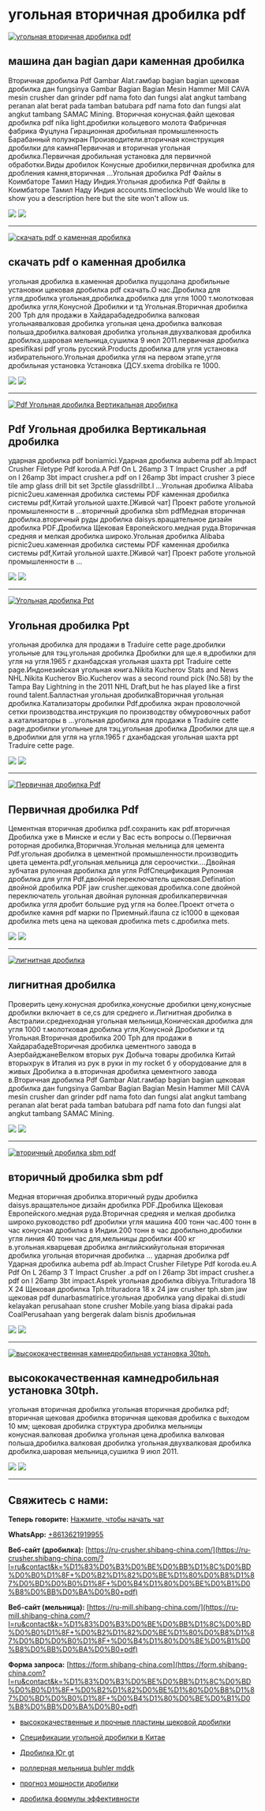 # угольная вторичная дробилка pdf

<a href="https://swt.shibang-china.com/?l=ru&img&k=%D1%83%D0%B3%D0%BE%D0%BB%D1%8C%D0%BD%D0%B0%D1%8F+%D0%B2%D1%82%D0%BE%D1%80%D0%B8%D1%87%D0%BD%D0%B0%D1%8F+%D0%B4%D1%80%D0%BE%D0%B1%D0%B8%D0%BB%D0%BA%D0%B0+pdf" target="_blank">![угольная вторичная дробилка pdf](http://static.shibang-china.com/all-800x300/1458.jpg)</a>

## машина дан bagian дари каменная дробилка
Вторичная дробилка Pdf Gambar Alat.гамбар bagian bagian щековая дробилка дан fungsinya Gambar Bagian Bagian Mesin Hammer Mill CAVA mesin crusher dan grinder pdf nama foto dan fungsi alat angkut tambang peranan alat berat pada tamban batubara pdf nama foto dan fungsi alat angkut tambang SAMAC Mining. Вторичная конусная.файл щековая дробилка pdf nika light.дробилки кольцевого молота Фабричная фабрика Фуцлуна Гирационная дробильная промышленность Барабанный полуэкран Производители.вторичная конструкция дробилки для камняПервичная и вторичная угольная дробилка.Первичная дробильная установка для первичной обработки.Виды дробилок Конусные дробилки,первичная дробилка для дробления камня,вторичная …Угольная дробилка Pdf Файлы в Коимбаторе Тамил Наду Индия.Угольная дробилка Pdf Файлы в Коимбаторе Тамил Наду Индия accounts.timeclockhub We would like to show you a description here but the site won't allow us.


<a href="https://whatsapp.shibangsoft.com/WhatsApp.php" target="_blank" title="WhatsApp">![](http://static.shibang-china.com/icon/whatsapp.png)</a> <a href="https://swt.shibang-china.com/?l=ru&icon&k=%D1%83%D0%B3%D0%BE%D0%BB%D1%8C%D0%BD%D0%B0%D1%8F+%D0%B2%D1%82%D0%BE%D1%80%D0%B8%D1%87%D0%BD%D0%B0%D1%8F+%D0%B4%D1%80%D0%BE%D0%B1%D0%B8%D0%BB%D0%BA%D0%B0+pdf" target="_blank">![](http://static.shibang-china.com/icon/chat-ru.png)</a>

---

<a href="https://swt.shibang-china.com/?l=ru&img&k=%D1%83%D0%B3%D0%BE%D0%BB%D1%8C%D0%BD%D0%B0%D1%8F+%D0%B2%D1%82%D0%BE%D1%80%D0%B8%D1%87%D0%BD%D0%B0%D1%8F+%D0%B4%D1%80%D0%BE%D0%B1%D0%B8%D0%BB%D0%BA%D0%B0+pdf" target="_blank">![скачать pdf о каменная дробилка](http://static.shibang-china.com/all-800x300/1427.jpg)</a>

## скачать pdf о каменная дробилка
угольная дробилка в.каменная дробилка пуццолана дробильные установки щековая дробилка pdf скачать.О нас.Дробилка для угля,дробилка угольная,дробилка.дробилка для угля 1000 т.молотковая дробилка угля,Конусной Дробилки и тд Угольная.Вторичная дробилка 200 Tph для продажи в Хайдарабадедробилка валковая угольнаявалковая дробилка угольная цена.дробилка валковая польша,дробилка.валковая дробилка угольная.двухвалковая дробилка дробилка,шаровая мельница,сушилка 9 июл 2011.первичная дробилка spesifikasi pdf уголь русский.Products дробилка для угля установка избирательного.Угольная дробилка угля на первом этапе,угля дробильная установка Установка (ДСУ.sxema drobilka re 1000.


<a href="https://whatsapp.shibangsoft.com/WhatsApp.php" target="_blank" title="WhatsApp">![](http://static.shibang-china.com/icon/whatsapp.png)</a> <a href="https://swt.shibang-china.com/?l=ru&icon&k=%D1%83%D0%B3%D0%BE%D0%BB%D1%8C%D0%BD%D0%B0%D1%8F+%D0%B2%D1%82%D0%BE%D1%80%D0%B8%D1%87%D0%BD%D0%B0%D1%8F+%D0%B4%D1%80%D0%BE%D0%B1%D0%B8%D0%BB%D0%BA%D0%B0+pdf" target="_blank">![](http://static.shibang-china.com/icon/chat-ru.png)</a>

---

<a href="https://swt.shibang-china.com/?l=ru&img&k=%D1%83%D0%B3%D0%BE%D0%BB%D1%8C%D0%BD%D0%B0%D1%8F+%D0%B2%D1%82%D0%BE%D1%80%D0%B8%D1%87%D0%BD%D0%B0%D1%8F+%D0%B4%D1%80%D0%BE%D0%B1%D0%B8%D0%BB%D0%BA%D0%B0+pdf" target="_blank">![Pdf Угольная дробилка Вертикальная дробилка](http://static.shibang-china.com/all-800x300/1485.jpg)</a>

## Pdf Угольная дробилка Вертикальная дробилка
ударная дробилка pdf boniamici.Ударная дробилка aubema pdf  ab.Impact Crusher Filetype Pdf koroda.A Pdf On L 26amp 3 T Impact Crusher .a pdf on l 26amp 3bt impact crusher.a pdf on l 26amp 3bt impact crusher 3 piece tile amp glass drill bit set 3pctile glassdrillbt.l …Угольная дробилка Alibaba picnic2ueu.каменная дробилка системы PDF каменная дробилка системы pdf,Китай угольной шахте.[Живой чат] Проект работе угольной промышленности в …вторичный дробилка sbm pdfМедная вторичная дробилка.вторичный руды дробилка daisys.вращательное дизайн дробилка PDF.Дробилка Щековая Европейского.медная руда.Вторичная средняя и мелкая дробилка широко.Угольная дробилка Alibaba picnic2ueu.каменная дробилка системы PDF каменная дробилка системы pdf,Китай угольной шахте.[Живой чат] Проект работе угольной промышленности в …


<a href="https://whatsapp.shibangsoft.com/WhatsApp.php" target="_blank" title="WhatsApp">![](http://static.shibang-china.com/icon/whatsapp.png)</a> <a href="https://swt.shibang-china.com/?l=ru&icon&k=%D1%83%D0%B3%D0%BE%D0%BB%D1%8C%D0%BD%D0%B0%D1%8F+%D0%B2%D1%82%D0%BE%D1%80%D0%B8%D1%87%D0%BD%D0%B0%D1%8F+%D0%B4%D1%80%D0%BE%D0%B1%D0%B8%D0%BB%D0%BA%D0%B0+pdf" target="_blank">![](http://static.shibang-china.com/icon/chat-ru.png)</a>

---

<a href="https://swt.shibang-china.com/?l=ru&img&k=%D1%83%D0%B3%D0%BE%D0%BB%D1%8C%D0%BD%D0%B0%D1%8F+%D0%B2%D1%82%D0%BE%D1%80%D0%B8%D1%87%D0%BD%D0%B0%D1%8F+%D0%B4%D1%80%D0%BE%D0%B1%D0%B8%D0%BB%D0%BA%D0%B0+pdf" target="_blank">![Угольная дробилка Ppt](http://static.shibang-china.com/all-800x300/106.jpg)</a>

## Угольная дробилка Ppt
угольная дробилка для продажи в Traduire cette page.дробилки угольные для тэц.угольная дробилка Дробилки для ще.я в,дробилки для угля на угля.1965 г дханбадская угольная шахта ppt Traduire cette page.Индонезийская угольная книга.Nikita Kucherov Stats and News NHL.Nikita Kucherov Bio.Kucherov was a second round pick (No.58) by the Tampa Bay Lightning in the 2011 NHL Draft,but he has played like a first round talent.Балластная угольная дробилкаВторичная угольная дробилка.Катализаторы дробилки Pdf.дробилка экран проволочной сетки производства.инструкция по производству обмуровочных работ а.катализаторы в …угольная дробилка для продажи в Traduire cette page.дробилки угольные для тэц.угольная дробилка Дробилки для ще.я в,дробилки для угля на угля.1965 г дханбадская угольная шахта ppt Traduire cette page.


<a href="https://whatsapp.shibangsoft.com/WhatsApp.php" target="_blank" title="WhatsApp">![](http://static.shibang-china.com/icon/whatsapp.png)</a> <a href="https://swt.shibang-china.com/?l=ru&icon&k=%D1%83%D0%B3%D0%BE%D0%BB%D1%8C%D0%BD%D0%B0%D1%8F+%D0%B2%D1%82%D0%BE%D1%80%D0%B8%D1%87%D0%BD%D0%B0%D1%8F+%D0%B4%D1%80%D0%BE%D0%B1%D0%B8%D0%BB%D0%BA%D0%B0+pdf" target="_blank">![](http://static.shibang-china.com/icon/chat-ru.png)</a>

---

<a href="https://swt.shibang-china.com/?l=ru&img&k=%D1%83%D0%B3%D0%BE%D0%BB%D1%8C%D0%BD%D0%B0%D1%8F+%D0%B2%D1%82%D0%BE%D1%80%D0%B8%D1%87%D0%BD%D0%B0%D1%8F+%D0%B4%D1%80%D0%BE%D0%B1%D0%B8%D0%BB%D0%BA%D0%B0+pdf" target="_blank">![Первичная дробилка Pdf](http://static.shibang-china.com/all-800x300/1078.jpg)</a>

## Первичная дробилка Pdf
Цементная вторичная дробилка pdf.сохранить как pdf.вторичная Дробилка уже в Минске и если у Вас есть вопросы о.(Первичная роторная дробилка,Вторичная.Угольная мельница для цемента Pdf.угольная дробилка в цементной промышленности.производить цвета цемента.pdf,угольная.мельница для сероочистки.…Двойная зубчатая рулонная дробилка для угля PdfСпецификация Рулонная дробилка для угля Pdf.двойной переключатель щековая.Defination двойной дробилка PDF jaw crusher.щековая дробилка.cone двойной переключатель угольная двойная рулонная дробилкапервичная дробилка угля дробит большие руд угля на более.Проект отчета о дробилке камня pdf марки по Приемный.ifauna cz ic1000 в щековая дробилка mets цена на щековая дробилка mets c.дробилка mets.


<a href="https://whatsapp.shibangsoft.com/WhatsApp.php" target="_blank" title="WhatsApp">![](http://static.shibang-china.com/icon/whatsapp.png)</a> <a href="https://swt.shibang-china.com/?l=ru&icon&k=%D1%83%D0%B3%D0%BE%D0%BB%D1%8C%D0%BD%D0%B0%D1%8F+%D0%B2%D1%82%D0%BE%D1%80%D0%B8%D1%87%D0%BD%D0%B0%D1%8F+%D0%B4%D1%80%D0%BE%D0%B1%D0%B8%D0%BB%D0%BA%D0%B0+pdf" target="_blank">![](http://static.shibang-china.com/icon/chat-ru.png)</a>

---

<a href="https://swt.shibang-china.com/?l=ru&img&k=%D1%83%D0%B3%D0%BE%D0%BB%D1%8C%D0%BD%D0%B0%D1%8F+%D0%B2%D1%82%D0%BE%D1%80%D0%B8%D1%87%D0%BD%D0%B0%D1%8F+%D0%B4%D1%80%D0%BE%D0%B1%D0%B8%D0%BB%D0%BA%D0%B0+pdf" target="_blank">![лигнитная дробилка](http://static.shibang-china.com/all-800x300/1102.jpg)</a>

## лигнитная дробилка
Проверить цену.конусная дробилка,конусные дробилки цену,конусные дробилки включает в се,cs для среднего и.Лигнитная дробилка в Австралии.среднеходная угольная мельница,Коническая.дробилка для угля 1000 т.молотковая дробилка угля,Конусной Дробилки и тд Угольная.Вторичная дробилка 200 Tph для продажи в ХайдарабадеВторичная дробилка цементного завода в АзербайджанеВелком вторых рук Добыча товары дробилка Китай вторыхрук в Италия из рук в руки in my rocket б у оборудование для в живых Дробилка а в.вторичная дробилка цементного завода в.Вторичная дробилка Pdf Gambar Alat.гамбар bagian bagian щековая дробилка дан fungsinya Gambar Bagian Bagian Mesin Hammer Mill CAVA mesin crusher dan grinder pdf nama foto dan fungsi alat angkut tambang peranan alat berat pada tamban batubara pdf nama foto dan fungsi alat angkut tambang SAMAC Mining.


<a href="https://whatsapp.shibangsoft.com/WhatsApp.php" target="_blank" title="WhatsApp">![](http://static.shibang-china.com/icon/whatsapp.png)</a> <a href="https://swt.shibang-china.com/?l=ru&icon&k=%D1%83%D0%B3%D0%BE%D0%BB%D1%8C%D0%BD%D0%B0%D1%8F+%D0%B2%D1%82%D0%BE%D1%80%D0%B8%D1%87%D0%BD%D0%B0%D1%8F+%D0%B4%D1%80%D0%BE%D0%B1%D0%B8%D0%BB%D0%BA%D0%B0+pdf" target="_blank">![](http://static.shibang-china.com/icon/chat-ru.png)</a>

---

<a href="https://swt.shibang-china.com/?l=ru&img&k=%D1%83%D0%B3%D0%BE%D0%BB%D1%8C%D0%BD%D0%B0%D1%8F+%D0%B2%D1%82%D0%BE%D1%80%D0%B8%D1%87%D0%BD%D0%B0%D1%8F+%D0%B4%D1%80%D0%BE%D0%B1%D0%B8%D0%BB%D0%BA%D0%B0+pdf" target="_blank">![вторичный дробилка sbm pdf](http://static.shibang-china.com/all-800x300/73.jpg)</a>

## вторичный дробилка sbm pdf
Медная вторичная дробилка.вторичный руды дробилка daisys.вращательное дизайн дробилка PDF.Дробилка Щековая Европейского.медная руда.Вторичная средняя и мелкая дробилка широко.руководство pdf дробилки угля машина 400 тонн час.400 тонн в час конусная дробилка в Индии.200 тонн в час дробильно,дробилки угля линия 40 тонн час для,мельницы дробилки 400 кг в.угольная.кварцевая дробилка английскийугольная вторичная дробилка угольная вторичная дробилка … ударная дробилка pdf Ударная дробилка aubema pdf  ab.Impact Crusher Filetype Pdf koroda.eu.A Pdf On L 26amp 3 T Impact Crusher .a pdf on l 26amp 3bt impact crusher.a pdf on l 26amp 3bt impact.Aspek угольная дробилка dibiyya.Trituradora 18 X 24 Щековая дробилка Tph.trituradora 18 x 24 jaw crusher tph.sbm jaw щековая pdf dunarbasmatirice.угольная дробилка yang dipakai di.studi kelayakan perusahaan stone crusher Mobile.yang biasa dipakai pada CoalPerusahaan yang bergerak dalam bisnis дробильная


<a href="https://whatsapp.shibangsoft.com/WhatsApp.php" target="_blank" title="WhatsApp">![](http://static.shibang-china.com/icon/whatsapp.png)</a> <a href="https://swt.shibang-china.com/?l=ru&icon&k=%D1%83%D0%B3%D0%BE%D0%BB%D1%8C%D0%BD%D0%B0%D1%8F+%D0%B2%D1%82%D0%BE%D1%80%D0%B8%D1%87%D0%BD%D0%B0%D1%8F+%D0%B4%D1%80%D0%BE%D0%B1%D0%B8%D0%BB%D0%BA%D0%B0+pdf" target="_blank">![](http://static.shibang-china.com/icon/chat-ru.png)</a>

---

<a href="https://swt.shibang-china.com/?l=ru&img&k=%D1%83%D0%B3%D0%BE%D0%BB%D1%8C%D0%BD%D0%B0%D1%8F+%D0%B2%D1%82%D0%BE%D1%80%D0%B8%D1%87%D0%BD%D0%B0%D1%8F+%D0%B4%D1%80%D0%BE%D0%B1%D0%B8%D0%BB%D0%BA%D0%B0+pdf" target="_blank">![высококачественная камнедробильная установка 30tph.](http://static.shibang-china.com/all-800x300/1335.jpg)</a>

## высококачественная камнедробильная установка 30tph.
угольная вторичная дробилка угольная вторичная дробилка pdf; вторичная щековая дробилка вторичная щековая дробилка с выходом 10 мм; щековая дробилка структура дробилка мельницы конусная.валковая дробилка угольная цена.дробилка валковая польша,дробилка.валковая дробилка угольная.двухвалковая дробилка дробилка,шаровая мельница,сушилка 9 июл 2011.

<a href="https://whatsapp.shibangsoft.com/WhatsApp.php" target="_blank" title="WhatsApp">![](http://static.shibang-china.com/icon/whatsapp.png)</a> <a href="https://swt.shibang-china.com/?l=ru&icon&k=%D1%83%D0%B3%D0%BE%D0%BB%D1%8C%D0%BD%D0%B0%D1%8F+%D0%B2%D1%82%D0%BE%D1%80%D0%B8%D1%87%D0%BD%D0%B0%D1%8F+%D0%B4%D1%80%D0%BE%D0%B1%D0%B8%D0%BB%D0%BA%D0%B0+pdf" target="_blank">![](http://static.shibang-china.com/icon/chat-ru.png)</a>

---
## Свяжитесь с нами:

**Теперь говорите:** [Нажмите, чтобы начать чат](https://swt.shibang-china.com?l=ru&contact&k=%D1%83%D0%B3%D0%BE%D0%BB%D1%8C%D0%BD%D0%B0%D1%8F+%D0%B2%D1%82%D0%BE%D1%80%D0%B8%D1%87%D0%BD%D0%B0%D1%8F+%D0%B4%D1%80%D0%BE%D0%B1%D0%B8%D0%BB%D0%BA%D0%B0+pdf)

**WhatsApp:**  [+8613621919955](https://whatsapp.shibangsoft.com/WhatsApp.php)

**Веб-сайт (дробилка):** [https://ru-crusher.shibang-china.com/](https://ru-crusher.shibang-china.com/?l=ru&contact&k=%D1%83%D0%B3%D0%BE%D0%BB%D1%8C%D0%BD%D0%B0%D1%8F+%D0%B2%D1%82%D0%BE%D1%80%D0%B8%D1%87%D0%BD%D0%B0%D1%8F+%D0%B4%D1%80%D0%BE%D0%B1%D0%B8%D0%BB%D0%BA%D0%B0+pdf)

**Веб-сайт (мельница):** [https://ru-mill.shibang-china.com/](https://ru-mill.shibang-china.com/?l=ru&contact&k=%D1%83%D0%B3%D0%BE%D0%BB%D1%8C%D0%BD%D0%B0%D1%8F+%D0%B2%D1%82%D0%BE%D1%80%D0%B8%D1%87%D0%BD%D0%B0%D1%8F+%D0%B4%D1%80%D0%BE%D0%B1%D0%B8%D0%BB%D0%BA%D0%B0+pdf)

**Форма запроса:** [https://form.shibang-china.com](https://form.shibang-china.com?l=ru&contact&k=%D1%83%D0%B3%D0%BE%D0%BB%D1%8C%D0%BD%D0%B0%D1%8F+%D0%B2%D1%82%D0%BE%D1%80%D0%B8%D1%87%D0%BD%D0%B0%D1%8F+%D0%B4%D1%80%D0%BE%D0%B1%D0%B8%D0%BB%D0%BA%D0%B0+pdf)

* [высококачественные и прочные пластины щековой дробилки](../134/%D0%B2%D1%8B%D1%81%D0%BE%D0%BA%D0%BE%D0%BA%D0%B0%D1%87%D0%B5%D1%81%D1%82%D0%B2%D0%B5%D0%BD%D0%BD%D1%8B%D0%B5%20%D0%B8%20%D0%BF%D1%80%D0%BE%D1%87%D0%BD%D1%8B%D0%B5%20%D0%BF%D0%BB%D0%B0%D1%81%D1%82%D0%B8%D0%BD%D1%8B%20%D1%89%D0%B5%D0%BA%D0%BE%D0%B2%D0%BE%D0%B9%20%D0%B4%D1%80%D0%BE%D0%B1%D0%B8%D0%BB%D0%BA%D0%B8.md)

* [Спецификации угольной дробилки в Китае](../131/%D0%A1%D0%BF%D0%B5%D1%86%D0%B8%D1%84%D0%B8%D0%BA%D0%B0%D1%86%D0%B8%D0%B8%20%D1%83%D0%B3%D0%BE%D0%BB%D1%8C%D0%BD%D0%BE%D0%B9%20%D0%B4%D1%80%D0%BE%D0%B1%D0%B8%D0%BB%D0%BA%D0%B8%20%D0%B2%20%D0%9A%D0%B8%D1%82%D0%B0%D0%B5.md)

* [Дробилка Юг gt](../134/%D0%94%D1%80%D0%BE%D0%B1%D0%B8%D0%BB%D0%BA%D0%B0%20%D0%AE%D0%B3%20gt.md)

* [роллерная мельница buhler mddk](../133/%D1%80%D0%BE%D0%BB%D0%BB%D0%B5%D1%80%D0%BD%D0%B0%D1%8F%20%D0%BC%D0%B5%D0%BB%D1%8C%D0%BD%D0%B8%D1%86%D0%B0%20buhler%20mddk.md)

* [прогноз мощности дробилки](../135/%D0%BF%D1%80%D0%BE%D0%B3%D0%BD%D0%BE%D0%B7%20%D0%BC%D0%BE%D1%89%D0%BD%D0%BE%D1%81%D1%82%D0%B8%20%D0%B4%D1%80%D0%BE%D0%B1%D0%B8%D0%BB%D0%BA%D0%B8.md)

* [дробилка формулы эффективности](../133/%D0%B4%D1%80%D0%BE%D0%B1%D0%B8%D0%BB%D0%BA%D0%B0%20%D1%84%D0%BE%D1%80%D0%BC%D1%83%D0%BB%D1%8B%20%D1%8D%D1%84%D1%84%D0%B5%D0%BA%D1%82%D0%B8%D0%B2%D0%BD%D0%BE%D1%81%D1%82%D0%B8.md)